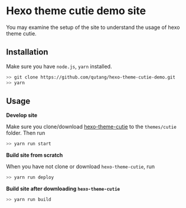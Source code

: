 # Hexo theme cutie demo site

You may examine the setup of the site to understand the usage of hexo theme cutie.

## Installation

Make sure you have `node.js`, `yarn` installed.

```bash
>> git clone https://github.com/qutang/hexo-theme-cutie-demo.git
>> yarn
```

## Usage

__Develop site__

Make sure you clone/download [hexo-theme-cutie](https://github.com/qutang/hexo-theme-cutie.git) to the `themes/cutie` folder. Then run

```bash
>> yarn run start
```

__Build site from scratch__

When you have not clone or download `hexo-theme-cutie`, run

```bash
>> yarn run deploy
```

__Build site after downloading `hexo-theme-cutie`__

```bash
>> yarn run build
```
